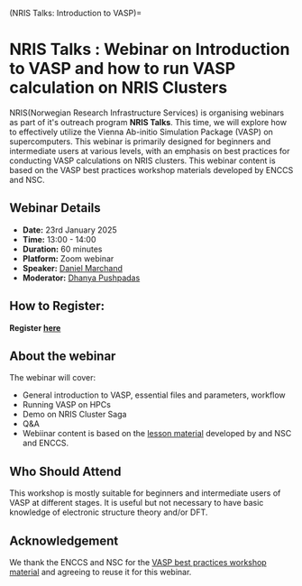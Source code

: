(NRIS Talks: Introduction to VASP)=

# NRIS Talks : Webinar on Introduction to VASP and how to run VASP calculation on NRIS Clusters

NRIS(Norwegian Research Infrastructure Services) is organising  webinars as part of it's outreach program **NRIS Talks**.
This time, we will explore how to effectively utilize the Vienna Ab-initio Simulation Package (VASP) on supercomputers. This webinar is primarily designed for beginners and intermediate users at various levels, with an emphasis on best practices for conducting VASP calculations on NRIS clusters. This webinar content is based on the VASP best practices workshop materials developed by ENCCS and NSC. 

## Webinar Details

- **Date:** 23rd January 2025
- **Time:** 13:00 - 14:00
- **Duration:** 60 minutes
- **Platform:** Zoom webinar
- **Speaker:** [Daniel Marchand](https://www.sintef.no/alle-ansatte/ansatt/daniel.marchand/)
- **Moderator:** [Dhanya Pushpadas](https://www.uib.no/en/persons/Dhanya.Pushpadas)

## How to Register:

**Register [here](https://uib.zoom.us/webinar/register/WN_SFFfpEHqQySCKTjPCQFa0w)**

##  About the webinar

The webinar will cover:

- General introduction to VASP, essential files and parameters, workflow
- Running VASP on HPCs
- Demo on NRIS Cluster Saga
- Q&A
- Webiinar content is based on the [lesson material](https://enccs.github.io/vasp-best-practices/) developed by and NSC and ENCCS.
## Who Should Attend

This workshop is mostly suitable for beginners and intermediate users of VASP at different stages. It is useful but not necessary to have basic knowledge of electronic structure theory and/or DFT.

## Acknowledgement 

We thank the ENCCS and NSC for the [VASP best practices workshop material](https://enccs.github.io/vasp-best-practices/) and agreeing to reuse it for this webinar. 


